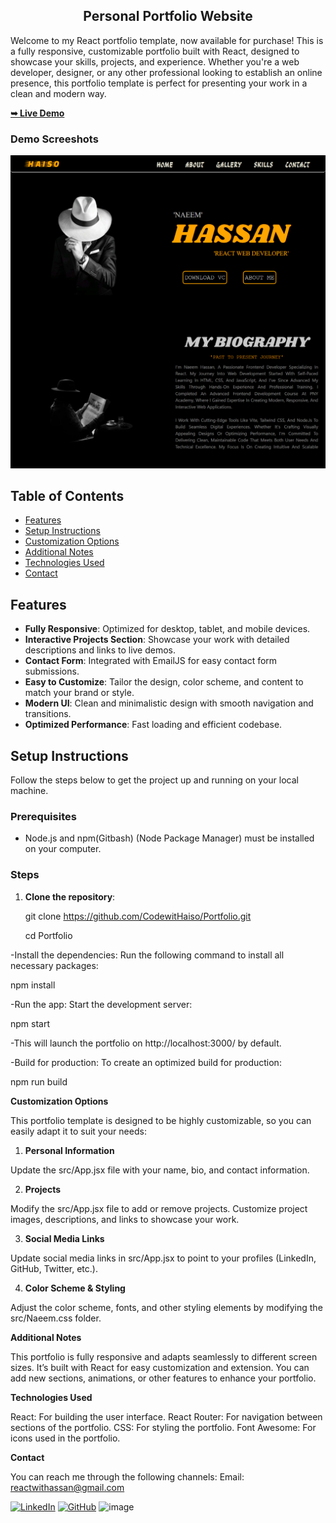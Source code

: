 <h2 align="center">Personal Portfolio Website</h2>

Welcome to my React portfolio template, now available for purchase! This is a fully responsive, customizable portfolio built with React, designed to showcase your skills, projects, and experience. Whether you're a web developer, designer, or any other professional looking to establish an online presence, this portfolio template is perfect for presenting your work in a clean and modern way.

 <a href="https://CodewitHaiso.github.io/Portfolio/"><strong>➥ Live Demo</strong></a>


 ### Demo Screeshots

![Portfolio Desktop Demo](./pictures/Demo.png "Desktop Demo")

## Table of Contents

- [Features](#features)
- [Setup Instructions](#setup-instructions)
- [Customization Options](#customization-options)
- [Additional Notes](#additional-notes)
- [Technologies Used](#technologies-used)
- [Contact](#Contact-info)

## Features

- **Fully Responsive**: Optimized for desktop, tablet, and mobile devices.
- **Interactive Projects Section**: Showcase your work with detailed descriptions and links to live demos.
- **Contact Form**: Integrated with EmailJS for easy contact form submissions.
- **Easy to Customize**: Tailor the design, color scheme, and content to match your brand or style.
- **Modern UI**: Clean and minimalistic design with smooth navigation and transitions.
- **Optimized Performance**: Fast loading and efficient codebase.

## Setup Instructions

Follow the steps below to get the project up and running on your local machine.

### Prerequisites

- Node.js and npm(Gitbash) (Node Package Manager) must be installed on your computer.

### Steps

1. **Clone the repository**:

   git clone https://github.com/CodewitHaiso/Portfolio.git

   cd Portfolio

-Install the dependencies: Run the following command to install all necessary packages:

   npm install

-Run the app: Start the development server:
   
   npm start

-This will launch the portfolio on http://localhost:3000/ by default.

-Build for production: To create an optimized build for production:

   npm run build


**Customization Options**

This portfolio template is designed to be highly customizable, so you can easily adapt it to suit your needs:

1. **Personal Information**

Update the src/App.jsx file with your name, bio, and contact information.

2. **Projects**

Modify the src/App.jsx file to add or remove projects.
Customize project images, descriptions, and links to showcase your work.

3. **Social Media Links**

Update social media links in src/App.jsx to point to your profiles (LinkedIn, GitHub, Twitter, etc.).

4. **Color Scheme & Styling**

Adjust the color scheme, fonts, and other styling elements by modifying the src/Naeem.css folder.


**Additional Notes**

This portfolio is fully responsive and adapts seamlessly to different screen sizes.
It’s built with React for easy customization and extension.
You can add new sections, animations, or other features to enhance your portfolio.

**Technologies Used**

React: For building the user interface.
React Router: For navigation between sections of the portfolio.
CSS: For styling the portfolio.
Font Awesome: For icons used in the portfolio.


**Contact**

You can reach me through the following channels:
Email: reactwithassan@gmail.com

[![LinkedIn](https://img.shields.io/badge/LinkedIn-0077B5?style=for-the-badge&logo=linkedin&logoColor=white)](https://www.linkedin.com/in/naeemhassan0/)
[![GitHub](https://img.shields.io/badge/GitHub-181717?style=for-the-badge&logo=github&logoColor=white)](https://github.com/CodewitHaiso)
![image](https://github.com/user-attachments/assets/cf30e594-bddc-4e39-ad4f-34933ef6b097)

